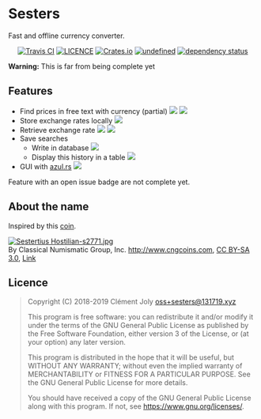 # Sesters

Fast and offline currency converter.

<p align="center">
<a href="https://travis-ci.com/leowzukw/sesters"><img src="https://img.shields.io/travis/com/leowzukw/sesters.svg" alt="Travis CI" /></a> <a href="./LICENSE"><img src="https://img.shields.io/github/license/leowzukw/sesters.svg" alt="LICENCE" /></a> <a href="https://crates.io/crates/sesters"><img src="https://img.shields.io/crates/v/sesters.svg" alt="Crates.io" /></a> <a href="https://crates.io/crates/sesters"><img alt="undefined" src="https://img.shields.io/crates/d/sesters.svg"></a> <a href="https://deps.rs/repo/github/leowzukw/sesters"><img src="https://deps.rs/repo/github/leowzukw/sesters/status.svg" alt="dependency status" /></a>
</p>

**Warning:** This is far from being complete yet

## Features

- Find prices in free text with currency (partial)  [![](https://img.shields.io/github/issues/detail/s/leowzukw/sesters/1.svg)](https://github.com/leowzukw/sesters/issues/1) [![](https://img.shields.io/github/issues/detail/s/leowzukw/sesters/2.svg)](https://github.com/leowzukw/sesters/issues/2)
- Store exchange rates locally [![](https://img.shields.io/github/issues/detail/s/leowzukw/sesters/8.svg)](https://github.com/leowzukw/sesters/issues/8)
- Retrieve exchange rate [![](https://img.shields.io/github/issues/detail/s/leowzukw/sesters/3.svg)](https://github.com/leowzukw/sesters/issues/3) [![](https://img.shields.io/github/issues/detail/s/leowzukw/sesters/4.svg)](https://github.com/leowzukw/sesters/issues/4)
- Save searches
  -  Write in database [![](https://img.shields.io/github/issues/detail/s/leowzukw/sesters/5.svg)](https://github.com/leowzukw/sesters/issues/5)
  - Display this history in a table [![](https://img.shields.io/github/issues/detail/s/leowzukw/sesters/6.svg)](https://github.com/leowzukw/sesters/issues/6)
- GUI with [azul.rs](https://azul.rs/) [![](https://img.shields.io/github/issues/detail/s/leowzukw/sesters/6.svg)](https://github.com/leowzukw/sesters/issues/6)

Feature with an open issue badge are not complete yet.

## About the name

Inspired by this [coin](https://en.wikipedia.org/wiki/Sestertius).

<p><a href="https://commons.wikimedia.org/wiki/File:Sestertius_Hostilian-s2771.jpg#/media/File:Sestertius_Hostilian-s2771.jpg"><img src="https://upload.wikimedia.org/wikipedia/commons/f/f3/Sestertius_Hostilian-s2771.jpg" alt="Sestertius Hostilian-s2771.jpg"></a><br>By Classical Numismatic Group, Inc. <a rel="nofollow" class="external free" href="http://www.cngcoins.com">http://www.cngcoins.com</a>, <a href="http://creativecommons.org/licenses/by-sa/3.0/" title="Creative Commons Attribution-Share Alike 3.0">CC BY-SA 3.0</a>, <a href="https://commons.wikimedia.org/w/index.php?curid=380116">Link</a></p>

## Licence

> Copyright (C) 2018-2019  Clément Joly <oss+sesters@131719.xyz>
> 
> This program is free software: you can redistribute it and/or modify
> it under the terms of the GNU General Public License as published by
> the Free Software Foundation, either version 3 of the License, or
> (at your option) any later version.
> 
> This program is distributed in the hope that it will be useful,
> but WITHOUT ANY WARRANTY; without even the implied warranty of
> MERCHANTABILITY or FITNESS FOR A PARTICULAR PURPOSE.  See the
> GNU General Public License for more details.
> 
> You should have received a copy of the GNU General Public License
> along with this program.  If not, see <https://www.gnu.org/licenses/>.
